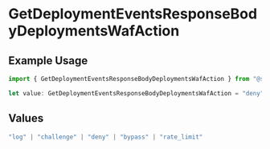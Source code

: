 # GetDeploymentEventsResponseBodyDeploymentsWafAction

## Example Usage

```typescript
import { GetDeploymentEventsResponseBodyDeploymentsWafAction } from "@simplesagar/vercel/models/getdeploymenteventsop.js";

let value: GetDeploymentEventsResponseBodyDeploymentsWafAction = "deny";
```

## Values

```typescript
"log" | "challenge" | "deny" | "bypass" | "rate_limit"
```